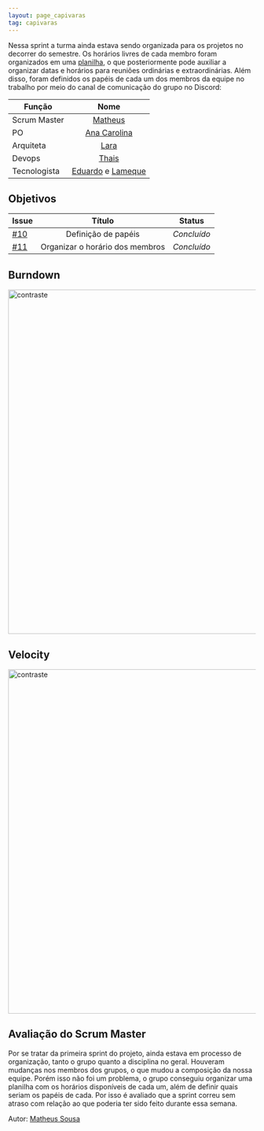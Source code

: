 ```yaml
---
layout: page_capivaras
tag: capivaras
---
```


Nessa sprint a turma ainda estava sendo organizada para os projetos no decorrer do semestre. Os horários livres de cada membro foram organizados em uma [planilha](https://docs.google.com/spreadsheets/d/1I8LEH8eR2xAUQq63SwqnBtVvWprClk0BlHGAnlG_q6k/edit?usp=sharing), 
o que posteriormente pode auxiliar a organizar
datas e horários para reuniões ordinárias e extraordinárias.
Além disso, foram definidos os papéis de cada um dos membros da equipe no trabalho por meio do canal de comunicação do grupo no Discord:

|      Função      |            Nome            |
|------------------|:--------------------------:|
| Scrum Master | [Matheus](https://github.com/gatotabaco) |
| PO | [Ana Carolina](https://github.com/AnaCarolinaRodriguesLeite) |
| Arquiteta | [Lara](https://github.com/gatotabaco) |
| Devops | [Thais](https://github.com/thais-ra) |
| Tecnologista | [Eduardo]() e [Lameque](https://github.com/LamequeFernandes) |

## Objetivos

| Issue |            Título            |         Status        | 
|-------|:----------------------------:|-----------------------|
| [#10](https://github.com/fga-eps-mds/2021.1-AlligaBot/issues/10) | Definição de papéis | _Concluído_ |
| [#11](https://github.com/fga-eps-mds/2021.1-AlligaBot/issues/11) | Organizar o horário dos membros | _Concluído_ |

## Burndown

<img src="{{ '/assets/img/capivaras/burndown_sprint0.png' | prepend: site.baseurl }}" alt="contraste" width="700"/>

## Velocity

<img src="{{ '/assets/img/capivaras/velocity_sprint0.png' | prepend: site.baseurl }}" alt="contraste" width="700"/>

## Avaliação do Scrum Master

Por se tratar da primeira sprint do projeto, ainda estava em processo de organização, tanto o grupo quanto a disciplina no geral. Houveram mudanças nos membros dos grupos, o que mudou 
a composição da nossa equipe. Porém isso não foi um problema, o grupo conseguiu organizar uma planilha com os horários disponíveis de cada um, além de definir quais seriam os papéis de cada.
Por isso é avaliado que a sprint correu sem atraso com relação ao que poderia ter sido feito durante essa semana.

Autor: [Matheus Sousa](https://github.com/gatotabaco)

